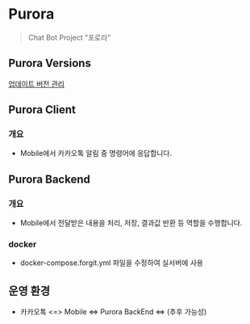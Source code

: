 # Purora

> Chat Bot Project "포로라"

## Purora Versions
[업데이트 버전 관리](./version-doc)

## Purora Client

### 개요

- Mobile에서 카카오톡 알림 중 명령어에 응답합니다.

## Purora Backend

### 개요
- Mobile에서 전달받은 내용을 처리, 저장, 결과값 반환 등 역할을 수행합니다.

### docker
 - docker-compose.forgit.yml 파일을 수정하여 실서버에 사용

## 운영 환경
- 카카오톡 <=> Mobile <=> Purora BackEnd <=> (추후 가능성)


